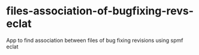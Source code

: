 # files-association-of-bugfixing-revs-eclat
App to find association between files of bug fixing revisions using spmf eclat
